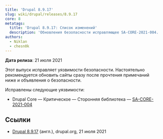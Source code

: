 ```yaml
---
title: 'Drupal 8.9.17'
slug: wiki/drupal/releases/8.9.17
core: 8
metatags:
  title: 'Drupal 8.9.17: Список изменений'
  description: 'Обновления безопасности исправляющее SA-CORE-2021-004.'
authors:
  - Niklan
  - chesn0k
---
```


**Дата релиза**: 21 июля 2021

Этот выпуск исправляет уязвимости безопасности. Настоятельно рекомендуется обновить сайты сразу после прочтения примечаний ниже и объявления о безопасности.

Исправлены следующие уязвимости:

- Drupal Core — Критическое — Сторонняя библиотека — [SA-CORE-2021-004](../../../../security/sa-core/2021-004/index.md)

## Ссылки

- [Drupal 8.9.17](https://www.drupal.org/project/drupal/releases/8.9.17) (англ.), drupal.org, 21 июля 2021
